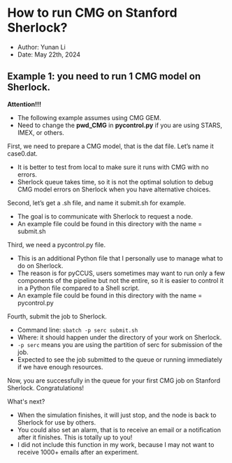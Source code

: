 # How to run CMG on Stanford Sherlock?

- Author: Yunan Li
- Date: May 22th, 2024

## Example 1: you need to run 1 CMG model on Sherlock.

**Attention!!!**
- The following example assumes using CMG GEM.
- Need to change the **pwd_CMG** in **pycontrol.py** if you are using STARS, IMEX, or others.

First, we need to prepare a CMG model, that is the dat file. Let’s name it case0.dat. 
- It is better to test from local to make sure it runs with CMG with no errors.
- Sherlock queue takes time, so it is not the optimal solution to debug CMG model errors on Sherlock when you have alternative choices.

Second, let’s get a .sh file, and name it submit.sh for example. 
- The goal is to communicate with Sherlock to request a node.
- An example file could be found in this directory with the name = submit.sh

Third, we need a pycontrol.py file. 
- This is an additional Python file that I personally use to manage what to do on Sherlock.
- The reason is for pyCCUS, users sometimes may want to run only a few components of the pipeline but not the entire, so it is easier to control it in a Python file compared to a Shell script.
- An example file could be found in this directory with the name = pycontrol.py

Fourth, submit the job to Sherlock. 
- Command line: `sbatch -p serc submit.sh`
- Where: it should happen under the directory of your work on Sherlock.
- `-p serc` means you are using the partition of serc for submission of the job.
- Expected to see the job submitted to the queue or running immediately if we have enough resources. 

Now, you are successfully in the queue for your first CMG job on Stanford Sherlock. Congratulations!

What's next?

- When the simulation finishes, it will just stop, and the node is back to Sherlock for use by others.
- You could also set an alarm, that is to receive an email or a notification after it finishes. This is totally up to you!
- I did not include this function in my work, because I may not want to receive 1000+ emails after an experiment. 
